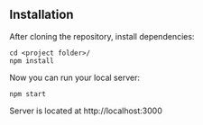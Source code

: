 ## Installation
After cloning the repository, install dependencies:
```
cd <project folder>/
npm install
```

Now you can run your local server:
```
npm start
```
Server is located at http://localhost:3000
